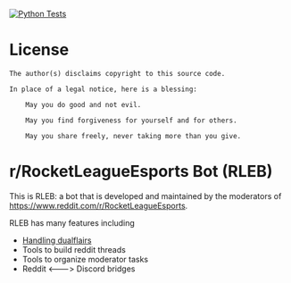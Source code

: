 [![Python Tests](https://github.com/J-Wass/RLEB/actions/workflows/main.yml/badge.svg?branch=main)](https://github.com/J-Wass/RLEB/actions/workflows/main.yml)

# License
	The author(s) disclaims copyright to this source code. 

	In place of a legal notice, here is a blessing:

		May you do good and not evil.

		May you find forgiveness for yourself and for others.

		May you share freely, never taking more than you give.
     
 # r/RocketLeagueEsports Bot (RLEB)
 This is RLEB: a bot that is developed and maintained by the moderators of https://www.reddit.com/r/RocketLeagueEsports.
 
 RLEB has many features including
 * [Handling dualflairs](https://www.reddit.com/r/RocketLeagueEsports/wiki/flairs#wiki_how_do_i_get_2_user_flairs.3F)
 * Tools to build reddit threads
 * Tools to organize moderator tasks
 * Reddit <---> Discord bridges
